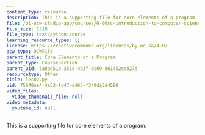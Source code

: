 ```yaml
---
content_type: resource
description: This is a supporting file for core elements of a program.
file: /ol-ocw-studio-app/courses/6-00sc-introduction-to-computer-science-and-programming-spring-2011/75648ea44a52fd47d463f349da3d4598_lec02.py
file_size: 1310
file_type: text/python-source
learning_resource_types: []
license: https://creativecommons.org/licenses/by-nc-sa/4.0/
ocw_type: OCWFile
parent_title: Core Elements of a Program
parent_type: CourseSection
parent_uid: 5a8ad51b-351a-4b3f-0c09-861452ea827d
resourcetype: Other
title: lec02.py
uid: 75648ea4-4a52-fd47-d463-f349da3d4598
video_files:
  video_thumbnail_file: null
video_metadata:
  youtube_id: null
---
```

This is a supporting file for core elements of a program.